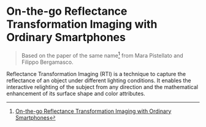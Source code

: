 # On-the-go Reflectance Transformation Imaging with Ordinary Smartphones

> Based on the paper of the same name[^1] from Mara Pistellato and Filippo Bergamasco.

Reflectance Transformation Imaging (RTI) is a technique to capture the reflectance of an object under different lighting conditions. It enables the interactive relighting of the subject from any direction and the mathematical enhancement of its surface shape and color attributes.

[^1]: [On-the-go Reflectance Transformation Imaging with Ordinary Smartphones](https://arxiv.org/abs/2210.09821)